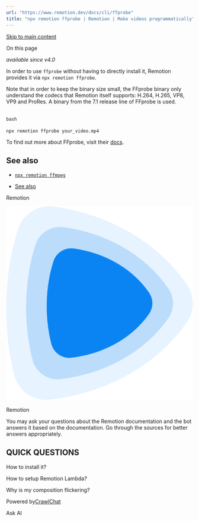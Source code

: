 ```yaml
---
url: "https://www.remotion.dev/docs/cli/ffprobe"
title: "npx remotion ffprobe | Remotion | Make videos programmatically"
---
```


[Skip to main content](https://www.remotion.dev/docs/cli/ffprobe#__docusaurus_skipToContent_fallback)

On this page

_available since v4.0_

In order to use `ffprobe` without having to directly install it, Remotion provides it via `npx remotion ffprobe`.

Note that in order to keep the binary size small, the FFprobe binary only understand the codecs that Remotion itself supports: H.264, H.265, VP8, VP9 and ProRes. A binary from the 7.1 release line of FFprobe is used.

```

bash

npx remotion ffprobe your_video.mp4
```

To find out more about FFprobe, visit their [docs](https://ffmpeg.org/ffprobe.html).

## See also [​](https://www.remotion.dev/docs/cli/ffprobe\#see-also "Direct link to See also")

- [`npx remotion ffmpeg`](https://www.remotion.dev/docs/cli/ffmpeg)

- [See also](https://www.remotion.dev/docs/cli/ffprobe#see-also)

Remotion

![Logo](https://raw.githubusercontent.com/remotion-dev/brand/refs/heads/main/logo.svg)

Remotion

You may ask your questions about the Remotion documentation and the bot answers it based on the documentation. Go through the sources for better answers appropriately.

## QUICK QUESTIONS

How to install it?

How to setup Remotion Lambda?

Why is my composition flickering?

Powered by[CrawlChat](https://crawlchat.app/?ref=powered-by-remotion)

Ask AI